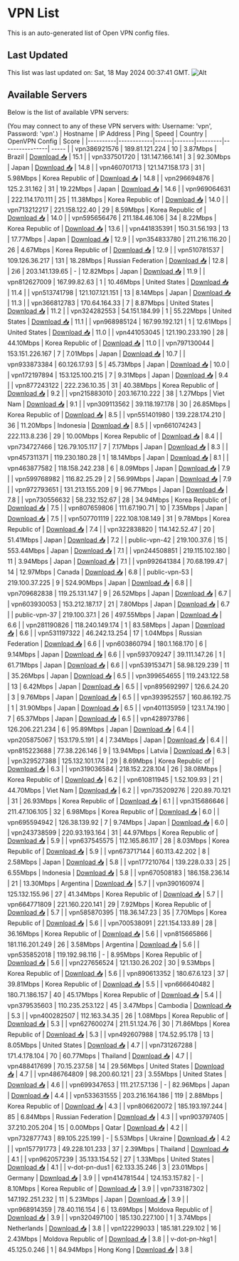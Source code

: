 # VPN List

This is an auto-generated list of Open VPN config files.

## Last Updated

This list was last updated on: Sat, 18 May 2024 00:37:41 GMT.
![Alt](https://repobeats.axiom.co/api/embed/186b98318ef1479477931607c1ad7d823f12451f.svg "Repobeats analytics image")

## Available Servers

Below is the list of available VPN servers:

(You may connect to any of these VPN servers with: Username: 'vpn', Password: 'vpn'.)
| Hostname | IP Address | Ping | Speed | Country | OpenVPN Config | Score |
|----------|------------|------|-------|---------|----------------| ----- |
| vpn386921576 | 189.81.121.224 | 10 | 3.87Mbps | Brazil | [Download 📥](./configs/server_0_BR.ovpn) | 15.1 |
| vpn337501720 | 131.147.166.141 | 3 | 92.30Mbps | Japan | [Download 📥](./configs/server_1_JP.ovpn) | 14.8 |
| vpn460701713 | 121.147.158.173 | 31 | 5.98Mbps | Korea Republic of | [Download 📥](./configs/server_2_KR.ovpn) | 14.8 |
| vpn296694876 | 125.2.31.162 | 31 | 19.22Mbps | Japan | [Download 📥](./configs/server_3_JP.ovpn) | 14.6 |
| vpn969064631 | 222.114.170.111 | 25 | 11.38Mbps | Korea Republic of | [Download 📥](./configs/server_4_KR.ovpn) | 14.0 |
| vpn713212217 | 221.158.122.40 | 29 | 8.59Mbps | Korea Republic of | [Download 📥](./configs/server_5_KR.ovpn) | 14.0 |
| vpn595656476 | 211.184.46.106 | 34 | 8.22Mbps | Korea Republic of | [Download 📥](./configs/server_6_KR.ovpn) | 13.6 |
| vpn441835391 | 150.31.56.193 | 13 | 17.77Mbps | Japan | [Download 📥](./configs/server_7_JP.ovpn) | 12.9 |
| vpn354833780 | 211.216.116.20 | 26 | 4.67Mbps | Korea Republic of | [Download 📥](./configs/server_8_KR.ovpn) | 12.9 |
| vpn510781537 | 109.126.36.217 | 131 | 18.28Mbps | Russian Federation | [Download 📥](./configs/server_9_RU.ovpn) | 12.8 |
| 2i6 | 203.141.139.65 | - | 12.82Mbps | Japan | [Download 📥](./configs/server_10_JP.ovpn) | 11.9 |
| vpn812627009 | 167.99.82.63 | 1 | 10.46Mbps | United States | [Download 📥](./configs/server_11_US.ovpn) | 11.4 |
| vpn513741798 | 121.107.121.151 | 13 | 8.14Mbps | Japan | [Download 📥](./configs/server_12_JP.ovpn) | 11.3 |
| vpn366812783 | 170.64.164.33 | 7 | 8.87Mbps | United States | [Download 📥](./configs/server_13_US.ovpn) | 11.2 |
| vpn324282553 | 54.151.184.99 | 1 | 55.22Mbps | United States | [Download 📥](./configs/server_14_US.ovpn) | 11.1 |
| vpn968985124 | 167.99.192.121 | 1 | 12.61Mbps | United States | [Download 📥](./configs/server_15_US.ovpn) | 11.0 |
| vpn441053045 | 121.190.233.190 | 28 | 44.10Mbps | Korea Republic of | [Download 📥](./configs/server_16_KR.ovpn) | 11.0 |
| vpn797130044 | 153.151.226.167 | 7 | 7.01Mbps | Japan | [Download 📥](./configs/server_17_JP.ovpn) | 10.7 |
| vpn933873384 | 60.126.17.93 | 5 | 45.73Mbps | Japan | [Download 📥](./configs/server_18_JP.ovpn) | 10.0 |
| vpn172197894 | 153.125.100.215 | 7 | 9.31Mbps | Japan | [Download 📥](./configs/server_19_JP.ovpn) | 9.4 |
| vpn877243122 | 222.236.10.35 | 31 | 40.38Mbps | Korea Republic of | [Download 📥](./configs/server_20_KR.ovpn) | 9.2 |
| vpn215883010 | 203.167.10.222 | 38 | 1.27Mbps | Viet Nam | [Download 📥](./configs/server_21_VN.ovpn) | 9.1 |
| vpn309113562 | 39.118.197.178 | 30 | 26.85Mbps | Korea Republic of | [Download 📥](./configs/server_22_KR.ovpn) | 8.5 |
| vpn551401980 | 139.228.174.210 | 36 | 11.20Mbps | Indonesia | [Download 📥](./configs/server_23_ID.ovpn) | 8.5 |
| vpn661074243 | 222.113.8.236 | 29 | 10.00Mbps | Korea Republic of | [Download 📥](./configs/server_24_KR.ovpn) | 8.4 |
| vpn734727466 | 126.79.105.117 | 7 | 7.17Mbps | Japan | [Download 📥](./configs/server_25_JP.ovpn) | 8.3 |
| vpn457311371 | 119.230.180.28 | 1 | 18.14Mbps | Japan | [Download 📥](./configs/server_26_JP.ovpn) | 8.1 |
| vpn463877582 | 118.158.242.238 | 6 | 8.09Mbps | Japan | [Download 📥](./configs/server_27_JP.ovpn) | 7.9 |
| vpn599768982 | 116.82.25.29 | 2 | 56.99Mbps | Japan | [Download 📥](./configs/server_28_JP.ovpn) | 7.9 |
| vpn972793651 | 131.213.155.209 | 9 | 96.77Mbps | Japan | [Download 📥](./configs/server_29_JP.ovpn) | 7.8 |
| vpn730556632 | 58.232.152.67 | 28 | 34.94Mbps | Korea Republic of | [Download 📥](./configs/server_30_KR.ovpn) | 7.5 |
| vpn807659806 | 111.67.190.71 | 10 | 7.35Mbps | Japan | [Download 📥](./configs/server_31_JP.ovpn) | 7.5 |
| vpn507701119 | 222.108.108.149 | 31 | 9.78Mbps | Korea Republic of | [Download 📥](./configs/server_32_KR.ovpn) | 7.4 |
| vpn322838820 | 114.142.52.47 | 20 | 51.41Mbps | Japan | [Download 📥](./configs/server_33_JP.ovpn) | 7.2 |
| public-vpn-42 | 219.100.37.6 | 15 | 553.44Mbps | Japan | [Download 📥](./configs/server_34_JP.ovpn) | 7.1 |
| vpn244508851 | 219.115.102.180 | 11 | 3.94Mbps | Japan | [Download 📥](./configs/server_35_JP.ovpn) | 7.1 |
| vpn992641384 | 70.68.199.47 | 14 | 12.97Mbps | Canada | [Download 📥](./configs/server_36_CA.ovpn) | 6.8 |
| public-vpn-53 | 219.100.37.225 | 9 | 524.90Mbps | Japan | [Download 📥](./configs/server_37_JP.ovpn) | 6.8 |
| vpn709682838 | 119.25.131.147 | 9 | 26.52Mbps | Japan | [Download 📥](./configs/server_38_JP.ovpn) | 6.7 |
| vpn603930053 | 153.212.187.17 | 21 | 7.80Mbps | Japan | [Download 📥](./configs/server_39_JP.ovpn) | 6.7 |
| public-vpn-37 | 219.100.37.1 | 26 | 497.55Mbps | Japan | [Download 📥](./configs/server_40_JP.ovpn) | 6.6 |
| vpn281190826 | 118.240.149.174 | 1 | 83.58Mbps | Japan | [Download 📥](./configs/server_41_JP.ovpn) | 6.6 |
| vpn531197322 | 46.242.13.254 | 17 | 1.04Mbps | Russian Federation | [Download 📥](./configs/server_42_RU.ovpn) | 6.6 |
| vpn603860794 | 180.1.168.170 | 6 | 9.14Mbps | Japan | [Download 📥](./configs/server_43_JP.ovpn) | 6.6 |
| vpn593709247 | 39.111.147.26 | 1 | 61.71Mbps | Japan | [Download 📥](./configs/server_44_JP.ovpn) | 6.6 |
| vpn539153471 | 58.98.129.239 | 11 | 35.26Mbps | Japan | [Download 📥](./configs/server_45_JP.ovpn) | 6.5 |
| vpn399654655 | 119.243.122.58 | 13 | 6.42Mbps | Japan | [Download 📥](./configs/server_46_JP.ovpn) | 6.5 |
| vpn895692997 | 126.6.24.20 | 3 | 9.76Mbps | Japan | [Download 📥](./configs/server_47_JP.ovpn) | 6.5 |
| vpn393952557 | 160.86.192.75 | 1 | 31.90Mbps | Japan | [Download 📥](./configs/server_48_JP.ovpn) | 6.5 |
| vpn401135959 | 123.1.74.190 | 7 | 65.37Mbps | Japan | [Download 📥](./configs/server_49_JP.ovpn) | 6.5 |
| vpn428973786 | 126.206.221.234 | 6 | 95.89Mbps | Japan | [Download 📥](./configs/server_50_JP.ovpn) | 6.4 |
| vpn205875067 | 153.179.5.191 | 4 | 7.34Mbps | Japan | [Download 📥](./configs/server_51_JP.ovpn) | 6.4 |
| vpn815223688 | 77.38.226.146 | 9 | 13.94Mbps | Latvia | [Download 📥](./configs/server_52_LV.ovpn) | 6.3 |
| vpn329527388 | 125.132.101.174 | 29 | 8.69Mbps | Korea Republic of | [Download 📥](./configs/server_53_KR.ovpn) | 6.3 |
| vpn319036584 | 218.152.228.104 | 26 | 38.08Mbps | Korea Republic of | [Download 📥](./configs/server_54_KR.ovpn) | 6.2 |
| vpn610811945 | 1.52.109.93 | 21 | 44.70Mbps | Viet Nam | [Download 📥](./configs/server_55_VN.ovpn) | 6.2 |
| vpn735209276 | 220.89.70.121 | 31 | 26.93Mbps | Korea Republic of | [Download 📥](./configs/server_56_KR.ovpn) | 6.1 |
| vpn315686646 | 211.47.106.105 | 32 | 6.98Mbps | Korea Republic of | [Download 📥](./configs/server_57_KR.ovpn) | 6.0 |
| vpn695594942 | 126.38.139.92 | 7 | 9.74Mbps | Japan | [Download 📥](./configs/server_58_JP.ovpn) | 6.0 |
| vpn243738599 | 220.93.193.164 | 31 | 44.97Mbps | Korea Republic of | [Download 📥](./configs/server_59_KR.ovpn) | 5.9 |
| vpn637545575 | 112.165.86.117 | 28 | 8.03Mbps | Korea Republic of | [Download 📥](./configs/server_60_KR.ovpn) | 5.9 |
| vpn673717144 | 60.113.42.202 | 8 | 2.58Mbps | Japan | [Download 📥](./configs/server_61_JP.ovpn) | 5.8 |
| vpn177210764 | 139.228.0.33 | 25 | 6.55Mbps | Indonesia | [Download 📥](./configs/server_62_ID.ovpn) | 5.8 |
| vpn670508183 | 186.158.236.14 | 21 | 13.30Mbps | Argentina | [Download 📥](./configs/server_63_AR.ovpn) | 5.7 |
| vpn390160974 | 125.132.155.96 | 27 | 41.34Mbps | Korea Republic of | [Download 📥](./configs/server_64_KR.ovpn) | 5.7 |
| vpn664771809 | 221.160.220.141 | 29 | 7.92Mbps | Korea Republic of | [Download 📥](./configs/server_65_KR.ovpn) | 5.7 |
| vpn585870395 | 118.36.147.23 | 35 | 7.70Mbps | Korea Republic of | [Download 📥](./configs/server_66_KR.ovpn) | 5.6 |
| vpn700538091 | 221.154.133.89 | 28 | 36.16Mbps | Korea Republic of | [Download 📥](./configs/server_67_KR.ovpn) | 5.6 |
| vpn815665866 | 181.116.201.249 | 26 | 3.58Mbps | Argentina | [Download 📥](./configs/server_68_AR.ovpn) | 5.6 |
| vpn535852018 | 119.192.98.116 | - | 8.95Mbps | Korea Republic of | [Download 📥](./configs/server_69_KR.ovpn) | 5.6 |
| vpn227656524 | 121.130.26.202 | 30 | 9.53Mbps | Korea Republic of | [Download 📥](./configs/server_70_KR.ovpn) | 5.6 |
| vpn890613352 | 180.67.6.123 | 37 | 39.81Mbps | Korea Republic of | [Download 📥](./configs/server_71_KR.ovpn) | 5.5 |
| vpn666640482 | 180.71.186.157 | 40 | 45.17Mbps | Korea Republic of | [Download 📥](./configs/server_72_KR.ovpn) | 5.4 |
| vpn379535603 | 110.235.253.122 | 45 | 3.47Mbps | Cambodia | [Download 📥](./configs/server_73_KH.ovpn) | 5.3 |
| vpn400282507 | 112.163.34.35 | 26 | 1.08Mbps | Korea Republic of | [Download 📥](./configs/server_74_KR.ovpn) | 5.3 |
| vpn627600274 | 211.51.124.76 | 30 | 71.86Mbps | Korea Republic of | [Download 📥](./configs/server_75_KR.ovpn) | 5.3 |
| vpn492607988 | 174.52.95.178 | 13 | 8.05Mbps | United States | [Download 📥](./configs/server_76_US.ovpn) | 4.7 |
| vpn731267288 | 171.4.178.104 | 70 | 60.77Mbps | Thailand | [Download 📥](./configs/server_77_TH.ovpn) | 4.7 |
| vpn488417699 | 70.15.237.58 | 14 | 29.56Mbps | United States | [Download 📥](./configs/server_78_US.ovpn) | 4.7 |
| vpn486764809 | 98.200.60.121 | 23 | 3.55Mbps | United States | [Download 📥](./configs/server_79_US.ovpn) | 4.6 |
| vpn699347653 | 111.217.57.136 | - | 82.96Mbps | Japan | [Download 📥](./configs/server_80_JP.ovpn) | 4.4 |
| vpn533631555 | 203.216.164.186 | 119 | 2.88Mbps | Korea Republic of | [Download 📥](./configs/server_81_KR.ovpn) | 4.3 |
| vpn806620072 | 185.193.197.244 | 85 | 6.84Mbps | Russian Federation | [Download 📥](./configs/server_82_RU.ovpn) | 4.3 |
| vpn903797405 | 37.210.205.204 | 15 | 0.00Mbps | Qatar | [Download 📥](./configs/server_83_QA.ovpn) | 4.2 |
| vpn732877743 | 89.105.225.199 | - | 5.53Mbps | Ukraine | [Download 📥](./configs/server_84_UA.ovpn) | 4.2 |
| vpn157791773 | 49.228.101.233 | 37 | 2.39Mbps | Thailand | [Download 📥](./configs/server_85_TH.ovpn) | 4.1 |
| vpn962057239 | 35.133.154.52 | 27 | 1.33Mbps | United States | [Download 📥](./configs/server_86_US.ovpn) | 4.1 |
| v-dot-pn-dus1 | 62.133.35.246 | 3 | 23.01Mbps | Germany | [Download 📥](./configs/server_87_DE.ovpn) | 3.9 |
| vpn414781544 | 124.153.157.82 | - | 8.10Mbps | Korea Republic of | [Download 📥](./configs/server_88_KR.ovpn) | 3.9 |
| vpn733187302 | 147.192.251.232 | 11 | 5.23Mbps | Japan | [Download 📥](./configs/server_89_JP.ovpn) | 3.9 |
| vpn968914359 | 78.40.116.154 | 6 | 13.69Mbps | Moldova Republic of | [Download 📥](./configs/server_90_MD.ovpn) | 3.9 |
| vpn320497100 | 185.130.227.100 | 1 | 3.74Mbps | Netherlands | [Download 📥](./configs/server_91_NL.ovpn) | 3.8 |
| vpn122299033 | 185.181.229.102 | 16 | 2.43Mbps | Moldova Republic of | [Download 📥](./configs/server_92_MD.ovpn) | 3.8 |
| v-dot-pn-hkg1 | 45.125.0.246 | 1 | 84.94Mbps | Hong Kong | [Download 📥](./configs/server_93_HK.ovpn) | 3.8 |
